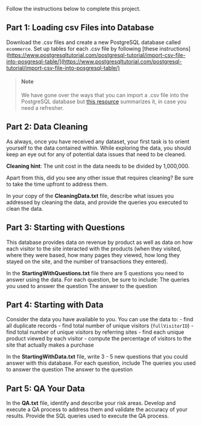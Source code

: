 Follow the instructions below to complete this project.

## Part 1: Loading csv Files into Database

Download the .csv files and create a new PostgreSQL database called `ecommerce`. Set up tables for each .csv file by following [these instructions](https://www.postgresqltutorial.com/postgresql-tutorial/import-csv-file-into-posgresql-table/](https://www.postgresqltutorial.com/postgresql-tutorial/import-csv-file-into-posgresql-table/) 

> #### Note
> We have gone over the ways that you can import a .csv file into the PostgreSQL database but [this resource](https://www.youtube.com/watch?v=6Jf7eTkIaR4) summarizes it, in case you need a refresher.

## Part 2: Data Cleaning

As always, once you have received any dataset, your first task is to orient yourself to the data contained within. While exploring the data, you should keep an eye out for any of potential data issues that need to be cleaned. 

**Cleaning hint**: The unit cost in the data needs to be divided by 1,000,000. 

Apart from this, did you see any other issue that requires cleaning? Be sure to take the time upfront to address them.

In your copy of the **CleaningData.txt** file, describe what issues you addressed by cleaning the data, and provide the queries you executed to clean the data.

## Part 3: Starting with Questions

This database provides data on revenue by product as well as data on how each visitor to the site interacted with the products (when they visited, where they were based, how many pages they viewed, how long they stayed on the site, and the number of transactions they entered).
 
In the **StartingWithQuestions.txt** file there are 5 questions you need to answer using the data. For each question, be sure to include:
The queries you used to answer the question
The answer to the question
 

## Part 4: Starting with Data

Consider the data you have available to you.  You can use the data to:
    - find all duplicate records
    - find total number of unique visitors (`fullVisitorID`)
    - find total number of unique visitors by referring sites
    - find each unique product viewed by each visitor
    - compute the percentage of visitors to the site that actually makes a purchase
    

In the **StartingWithData.txt** file, write 3 - 5 new questions that you could answer with this database. For each question, include
The queries you used to answer the question
The answer to the question

## Part 5: QA Your Data

In the **QA.txt** file, identify and describe your risk areas. Develop and execute a QA process to address them and validate the accuracy of your results. Provide the SQL queries used to execute the QA process.


